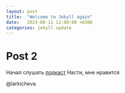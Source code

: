 ```yaml
---
layout: post
title:  "Welcome to Jekyll again"
date:   2023-08-11 12:00:00 +0300
categories: jekyll update
---
```


# Post 2

Начал слушать [подкаст][podcast] Насти, мне нравится 

@larkicheva

[podcast]: https://music.yandex.ru/album/26762643